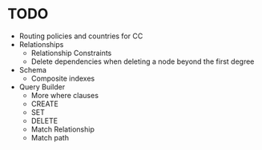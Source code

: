 # TODO

- Routing policies and countries for CC
- Relationships
  - Relationship Constraints
  - Delete dependencies when deleting a node beyond the first degree
- Schema
  - Composite indexes
- Query Builder
  - More where clauses
  - CREATE
  - SET
  - DELETE
  - Match Relationship
  - Match path

